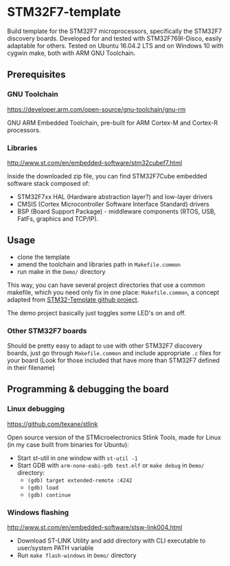 # STM32F7-template

Build template for the STM32F7 microprocessors, specifically the STM32F7 discovery boards. Developed for and tested with STM32F769I-Disco, easily adaptable for others. Tested on Ubuntu 16.04.2 LTS and on Windows 10 with cygwin make, both with ARM GNU Toolchain.

## Prerequisites

### GNU Toolchain

https://developer.arm.com/open-source/gnu-toolchain/gnu-rm

GNU ARM Embedded Toolchain, pre-built for ARM Cortex-M and Cortex-R processors.

### Libraries

http://www.st.com/en/embedded-software/stm32cubef7.html

Inside the downloaded zip file, you can find STM32F7Cube embedded software stack composed of:

  - STM32F7xx HAL (Hardware abstraction layer?) and low-layer drivers
  - CMSIS (Cortex Microcontroller Software Interface Standard) drivers
  - BSP (Board Support Package) - middleware components (RTOS, USB, FatFs, graphics and TCP/IP).

## Usage

  - clone the template
  - amend the toolchain and libraries path in `Makefile.common`
  - run make in the `Demo/` directory
  
This way, you can have several project directories that use a common makefile, which you need only fix in one place: `Makefile.common`, a concept adapted from [STM32-Template github project](https://github.com/geoffreymbrown/STM32-Template).

The demo project basically just toggles some LED's on and off.

### Other STM32F7 boards

Should be pretty easy to adapt to use with other STM32F7 discovery boards, just go through `Makefile.common` and include appropriate `.c` files for your board (Look for those included that have more than STM32F7 defined in their filename)

## Programming & debugging the board

### Linux debugging
https://github.com/texane/stlink

Open source version of the STMicroelectronics Stlink Tools, made for Linux (in my case built from binaries for Ubuntu):

  - Start st-util in one window with `st-util -1`
  - Start GDB with `arm-none-eabi-gdb test.elf` or `make debug` in `Demo/` directory:
      - `(gdb) target extended-remote :4242`
      - `(gdb) load`
      - `(gdb) continue`
      
### Windows flashing
http://www.st.com/en/embedded-software/stsw-link004.html

  - Download ST-LINK Utility and add directory with CLI executable to user/system PATH variable
  - Run `make flash-windows` in `Demo/` directory
